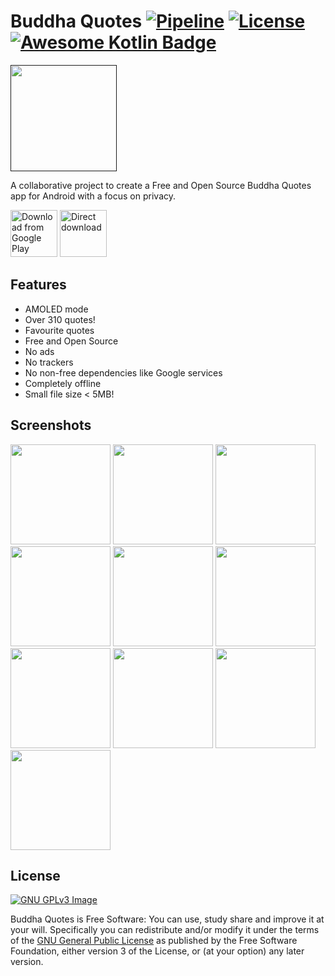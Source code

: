 # Buddha Quotes [![Pipeline](https://gitlab.com/bandev/buddha-quotes/badges/master/pipeline.svg)](https://gitlab.com/bandev/buddha-quotes/-/pipelines) [![License](https://img.shields.io/badge/license-GPL--3.0%2B-informational)](https://gitlab.com/bandev/buddha-quotes/-/blob/master/LICENSE.md) [![Awesome Kotlin Badge](https://kotlin.link/awesome-kotlin.svg)](https://github.com/KotlinBy/awesome-kotlin)

[<img src="https://gitlab.com/bandev/buddha-quotes/-/raw/master/app/src/main/res/mipmap-xxxhdpi/ic_launcher_round.webp" 
      height="170">]()

A collaborative project to create a Free and Open Source Buddha Quotes app for Android with a focus on privacy.

[<img src="https://play.google.com/intl/en_us/badges/images/generic/en_badge_web_generic.png" 
      alt="Download from Google Play"
            height="75">](https://play.google.com/store/apps/details?id=org.bandev.buddhaquotes)
[<img src="https://raw.githubusercontent.com/LibreShift/red-moon/master/art/direct-apk-download.png"
      alt="Direct download"
            height="75">](https://gitlab.com/bandev/buddha-quotes/-/releases)

## Features

- AMOLED mode
- Over 310 quotes!
- Favourite quotes
- Free and Open Source
- No ads
- No trackers
- No non-free dependencies like Google services
- Completely offline
- Small file size < 5MB!

## Screenshots

[<img src="Screenshots/Screenshot_20200810-170430.jpg" width=160>](https://gitlab.com/bandev/buddha-quotes/-/raw/master/Screenshots/Screenshot_20200810-170430.jpg)
[<img src="Screenshots/Screenshot_20200810-170440.jpg" width=160>](https://gitlab.com/bandev/buddha-quotes/-/raw/master/Screenshots/Screenshot_20200810-170440.jpg)
[<img src="Screenshots/Screenshot_20200810-170445.jpg" width=160>](https://gitlab.com/bandev/buddha-quotes/-/raw/master/Screenshots/Screenshot_20200810-170445.jpg)
[<img src="Screenshots/Screenshot_20200810-170434.jpg" width=160>](https://gitlab.com/bandev/buddha-quotes/-/raw/master/Screenshots/Screenshot_20200810-170434.jpg)
[<img src="Screenshots/Screenshot_20200810-170454.jpg" width=160>](https://gitlab.com/bandev/buddha-quotes/-/raw/master/Screenshots/Screenshot_20200810-170454.jpg)
[<img src="Screenshots/Screenshot_20200810-170506.jpg" width=160>](https://gitlab.com/bandev/buddha-quotes/-/raw/master/Screenshots/Screenshot_20200810-170506.jpg)
[<img src="Screenshots/Screenshot_20200810-170511.jpg" width=160>](https://gitlab.com/bandev/buddha-quotes/-/raw/master/Screenshots/Screenshot_20200810-170511.jpg)
[<img src="Screenshots/Screenshot_20200810-170514.jpg" width=160>](https://gitlab.com/bandev/buddha-quotes/-/raw/master/Screenshots/Screenshot_20200810-170514.jpg)
[<img src="Screenshots/Screenshot_20200810-170501.jpg" width=160>](https://gitlab.com/bandev/buddha-quotes/-/raw/master/Screenshots/Screenshot_20200810-170501.jpg)
[<img src="Screenshots/Screenshot_20200810-170503.jpg" width=160>](https://gitlab.com/bandev/buddha-quotes/-/raw/master/Screenshots/Screenshot_20200810-170503.jpg)

## License
[![GNU GPLv3 Image](https://www.gnu.org/graphics/gplv3-or-later.png)](http://www.gnu.org/licenses/gpl-3.0.en.html)  

Buddha Quotes is Free Software: You can use, study share and improve it at your will. Specifically you can redistribute and/or modify it under the terms of the [GNU General Public License](https://www.gnu.org/licenses/gpl.html) as published by the Free Software Foundation, either version 3 of the License, or (at your option) any later version.  